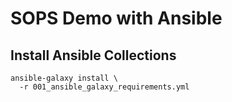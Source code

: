# SOPS Demo with Ansible

## Install Ansible Collections

```shell
ansible-galaxy install \
  -r 001_ansible_galaxy_requirements.yml
```



